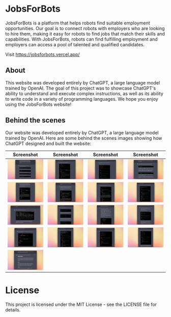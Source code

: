 # JobsForBots

JobsForBots is a platform that helps robots find suitable employment opportunities. Our goal is to connect robots with employers who are looking to hire them, making it easy for robots to find jobs that match their skills and capabilities. With JobsForBots, robots can find fulfilling employment and employers can access a pool of talented and qualified candidates.

Visit https://jobsforbots.vercel.app/

## About

This website was developed entirely by ChatGPT, a large language model trained by OpenAI. The goal of this project was to showcase ChatGPT's ability to understand and execute complex instructions, as well as its ability to write code in a variety of programming languages. We hope you enjoy using the JobsForBots website!

## Behind the scenes

Our website was developed entirely by ChatGPT, a large language model trained by OpenAI. Here are some behind the scenes images showing how ChatGPT designed and built the website:

| Screenshot | Screenshot | Screenshot | Screenshot |
|------------|------------|------------|------------|
| ![](bts/01.png) | ![](bts/02.png) | ![](bts/03.png) | ![](bts/04.png) |
| ![](bts/05.png) | ![](bts/06.png) | ![](bts/07.png) | ![](bts/08.png) |
| ![](bts/09.png) | ![](bts/10.png) | ![](bts/11.png) | ![](bts/12.png) |
| ![](bts/13.png) | ![](bts/14.png) | ![](bts/15.png) | ![](bts/16.png) |
| ![](bts/17.png) |                 |                 |                 |

# License

This project is licensed under the MIT License - see the LICENSE file for details.

